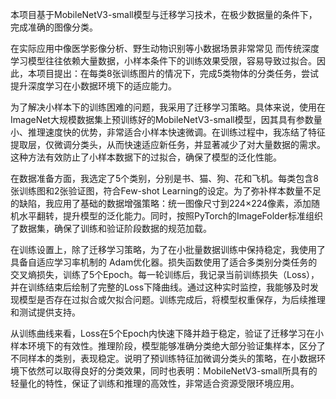 本项目基于MobileNetV3-small模型与迁移学习技术，在极少数据量的条件下，完成准确的图像分类。

在实际应用中像医学影像分析、野生动物识别等小数据场景非常常见
而传统深度学习模型往往依赖大量数据，小样本条件下的训练效果受限，容易导致过拟合。因此，本项目提出：在每类8张训练图片的情况下，完成5类物体的分类任务，尝试提升深度学习在小数据环境下的适应能力。


为了解决小样本下的训练困难的问题，我采用了迁移学习策略。具体来说，使用在ImageNet大规模数据集上预训练好的MobileNetV3-small模型，因其具有参数量小、推理速度快的优势，非常适合小样本快速微调。在训练过程中，我冻结了特征提取层，仅微调分类头，从而快速适应新任务，并显著减少了对大量数据的需求。这种方法有效防止了小样本数据下的过拟合，确保了模型的泛化性能。

在数据准备方面，我选定了5个类别，分别是书、猫、狗、花和飞机。每类包含8张训练图和2张验证图，符合Few-shot Learning的设定。为了弥补样本数量不足的缺陷，我应用了基础的数据增强策略：统一图像尺寸到224×224像素，添加随机水平翻转，提升模型的泛化能力。同时，按照PyTorch的ImageFolder标准组织了数据集，确保了训练和验证阶段数据的规范加载。

在训练设置上，除了迁移学习策略，为了在小批量数据训练中保持稳定，我使用了具备自适应学习率机制的 Adam优化器。损失函数使用了适合多类别分类任务的交叉熵损失，训练了5个Epoch。每一轮训练后，我记录当前训练损失（Loss），并在训练结束后绘制了完整的Loss下降曲线。通过这种实时监控，我能够及时发现模型是否存在过拟合或欠拟合问题。训练完成后，将模型权重保存，为后续推理和测试提供支持。

从训练曲线来看，Loss在5个Epoch内快速下降并趋于稳定，验证了迁移学习在小样本环境下的有效性。推理阶段，模型能够准确分类绝大部分验证集样本，区分了不同样本的类别，表现稳定。说明了预训练特征加微调分类头的策略，在小数据环境下依然可以取得良好的分类效果，同时也表明：MobileNetV3-small所具有的轻量化的特性，保证了训练和推理的高效性，非常适合资源受限环境应用。

